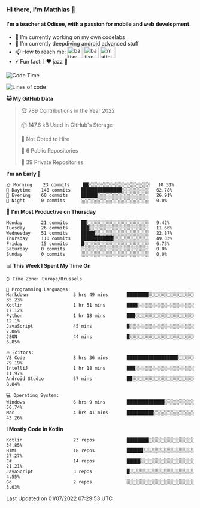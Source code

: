 ### Hi there, I'm Matthias 👋

#### I'm a teacher at Odisee, with a passion for mobile and web development.

- 🔭 I’m currently working on my own codelabs
- 🌱 I’m currently deepdiving android advanced stuff
- 📫 How to reach me: <a href="https://dev.to/batjas" target="_blank"><img align="center" src="https://raw.githubusercontent.com/rahuldkjain/github-profile-readme-generator/master/src/images/icons/Social/devto.svg" alt="batjas" height="30" width="40" /></a>
<a href="https://twitter.com/batjas" target="_blank"><img align="center" src="https://raw.githubusercontent.com/rahuldkjain/github-profile-readme-generator/master/src/images/icons/Social/twitter.svg" alt="batjas" height="30" width="40" /></a>
<a href="https://linkedin.com/in/matthiasdruwé" target="_blank"><img align="center" src="https://raw.githubusercontent.com/rahuldkjain/github-profile-readme-generator/master/src/images/icons/Social/linked-in-alt.svg" alt="matthiasdruwé" height="30" width="40" /></a>
- ⚡ Fun fact: I ❤ jazz 🎷


<!--START_SECTION:waka-->
![Code Time](http://img.shields.io/badge/Code%20Time-350%20hrs%2016%20mins-blue)

![Lines of code](https://img.shields.io/badge/From%20Hello%20World%20I%27ve%20Written-228%20Thousand%20lines%20of%20code-blue)

**🐱 My GitHub Data** 

> 🏆 789 Contributions in the Year 2022
 > 
> 📦 147.6 kB Used in GitHub's Storage 
 > 
> 🚫 Not Opted to Hire
 > 
> 📜 6 Public Repositories 
 > 
> 🔑 39 Private Repositories  
 > 
**I'm an Early 🐤** 

```text
🌞 Morning    23 commits     ██░░░░░░░░░░░░░░░░░░░░░░░   10.31% 
🌆 Daytime    140 commits    ███████████████░░░░░░░░░░   62.78% 
🌃 Evening    60 commits     ██████░░░░░░░░░░░░░░░░░░░   26.91% 
🌙 Night      0 commits      ░░░░░░░░░░░░░░░░░░░░░░░░░   0.0%

```
📅 **I'm Most Productive on Thursday** 

```text
Monday       21 commits     ██░░░░░░░░░░░░░░░░░░░░░░░   9.42% 
Tuesday      26 commits     ███░░░░░░░░░░░░░░░░░░░░░░   11.66% 
Wednesday    51 commits     █████░░░░░░░░░░░░░░░░░░░░   22.87% 
Thursday     110 commits    ████████████░░░░░░░░░░░░░   49.33% 
Friday       15 commits     █░░░░░░░░░░░░░░░░░░░░░░░░   6.73% 
Saturday     0 commits      ░░░░░░░░░░░░░░░░░░░░░░░░░   0.0% 
Sunday       0 commits      ░░░░░░░░░░░░░░░░░░░░░░░░░   0.0%

```


📊 **This Week I Spent My Time On** 

```text
⌚︎ Time Zone: Europe/Brussels

💬 Programming Languages: 
Markdown                 3 hrs 49 mins       ████████░░░░░░░░░░░░░░░░░   35.23% 
Kotlin                   1 hr 51 mins        ████░░░░░░░░░░░░░░░░░░░░░   17.12% 
Python                   1 hr 18 mins        ███░░░░░░░░░░░░░░░░░░░░░░   12.1% 
JavaScript               45 mins             █░░░░░░░░░░░░░░░░░░░░░░░░   7.06% 
JSON                     44 mins             █░░░░░░░░░░░░░░░░░░░░░░░░   6.85%

🔥 Editors: 
VS Code                  8 hrs 36 mins       ███████████████████░░░░░░   79.19% 
IntelliJ                 1 hr 18 mins        ███░░░░░░░░░░░░░░░░░░░░░░   11.97% 
Android Studio           57 mins             ██░░░░░░░░░░░░░░░░░░░░░░░   8.84%

💻 Operating System: 
Windows                  6 hrs 9 mins        ██████████████░░░░░░░░░░░   56.74% 
Mac                      4 hrs 41 mins       ██████████░░░░░░░░░░░░░░░   43.26%

```

**I Mostly Code in Kotlin** 

```text
Kotlin                   23 repos            ████████░░░░░░░░░░░░░░░░░   34.85% 
HTML                     18 repos            ██████░░░░░░░░░░░░░░░░░░░   27.27% 
C#                       14 repos            █████░░░░░░░░░░░░░░░░░░░░   21.21% 
JavaScript               3 repos             █░░░░░░░░░░░░░░░░░░░░░░░░   4.55% 
Go                       2 repos             ░░░░░░░░░░░░░░░░░░░░░░░░░   3.03%

```



 Last Updated on 01/07/2022 07:29:53 UTC
<!--END_SECTION:waka-->
